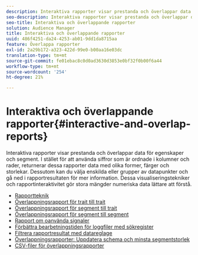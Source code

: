 ```yaml
---
description: Interaktiva rapporter visar prestanda och överlappar data för egenskaper och segment. I stället för att använda siffror ordnade i kolumner och rader, returnerar dessa rapporter data med olika former, färger och storlekar. Dessutom kan du välja enskilda eller grupper av datapunkter och gå ned i rapportresultaten för mer information. Dessa visualiseringstekniker och rapportinteraktivitet gör stora mängder numeriska data lättare att förstå.
seo-description: Interaktiva rapporter visar prestanda och överlappar data för egenskaper och segment. I stället för att använda siffror ordnade i kolumner och rader, returnerar dessa rapporter data med olika former, färger och storlekar. Dessutom kan du välja enskilda eller grupper av datapunkter och gå ned i rapportresultaten för mer information. Dessa visualiseringstekniker och rapportinteraktivitet gör stora mängder numeriska data lättare att förstå.
seo-title: Interaktiva och överlappande rapporter
solution: Audience Manager
title: Interaktiva och överlappande rapporter
uuid: 486f4251-da24-4253-ab01-9dd1da8715aa
feature: Överlappa rapporter
exl-id: 2a29b172-a323-422d-99e0-b00aa16e03dc
translation-type: tm+mt
source-git-commit: fe01ebac8c0d0ad3630d3853e0bf32f0b00f6a44
workflow-type: tm+mt
source-wordcount: '254'
ht-degree: 21%

---
```


# Interaktiva och överlappande rapporter{#interactive-and-overlap-reports}

Interaktiva rapporter visar prestanda och överlappar data för egenskaper och segment. I stället för att använda siffror som är ordnade i kolumner och rader, returnerar dessa rapporter data med olika former, färger och storlekar. Dessutom kan du välja enskilda eller grupper av datapunkter och gå ned i rapportresultaten för mer information. Dessa visualiseringstekniker och rapportinteraktivitet gör stora mängder numeriska data lättare att förstå.

+ [Rapportteknik](interactive-report-technology.md)
+ [Överlappningsrapport för trait till trait](trait-trait-overlap-report.md)
+ [Överlappningsrapport för segment till trait](segment-trait-overlap-report.md)
+ [Överlappningsrapport för segment till segment](segment-segment-overlap-report.md)
+ [Rapport om oanvända signaler](unused-signals.md)
+ [Förbättra bearbetningstiden för loggfiler med sökregister](lookup-tables.md)
+ [Filtrera rapportresultat med datareglage](data-sliders.md)
+ [Överlappningsrapporter: Uppdatera schema och minsta segmentstorlek](overlap-minimum-segment-size.md)
+ [CSV-filer för överlappningsrapporter](overlap-csv-files.md)

<!-- 

c_dynamic_reports.xml

 -->
